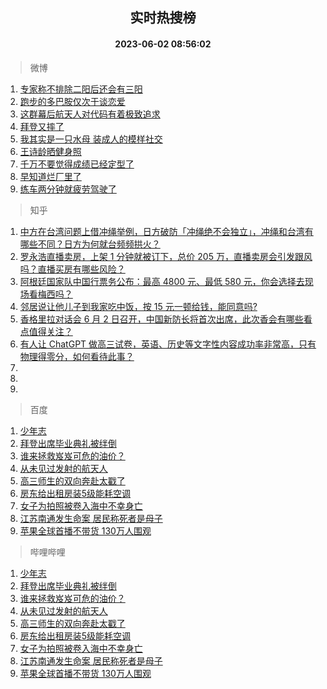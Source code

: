 <div align="center"><h2>实时热搜榜</h2><h4>2023-06-02 08:56:02</h4></div>

> 微博  

1. [专家称不排除二阳后还会有三阳](https://s.weibo.com/weibo?q=%23%E4%B8%93%E5%AE%B6%E7%A7%B0%E4%B8%8D%E6%8E%92%E9%99%A4%E4%BA%8C%E9%98%B3%E5%90%8E%E8%BF%98%E4%BC%9A%E6%9C%89%E4%B8%89%E9%98%B3%23&t=31&band_rank=1&Refer=top)<br />
2. [跑步的多巴胺仅次于谈恋爱](https://s.weibo.com/weibo?q=%E8%B7%91%E6%AD%A5%E7%9A%84%E5%A4%9A%E5%B7%B4%E8%83%BA%E4%BB%85%E6%AC%A1%E4%BA%8E%E8%B0%88%E6%81%8B%E7%88%B1&t=31&band_rank=2&Refer=top)<br />
3. [这群幕后航天人对代码有着极致追求](https://s.weibo.com/weibo?q=%23%E8%BF%99%E7%BE%A4%E5%B9%95%E5%90%8E%E8%88%AA%E5%A4%A9%E4%BA%BA%E5%AF%B9%E4%BB%A3%E7%A0%81%E6%9C%89%E7%9D%80%E6%9E%81%E8%87%B4%E8%BF%BD%E6%B1%82%23&t=31&band_rank=3&Refer=top)<br />
4. [拜登又摔了](https://s.weibo.com/weibo?q=%23%E6%8B%9C%E7%99%BB%E5%8F%88%E6%91%94%E4%BA%86%23&t=31&band_rank=4&Refer=top)<br />
5. [我其实是一只水母 装成人的模样社交](https://s.weibo.com/weibo?q=%E6%88%91%E5%85%B6%E5%AE%9E%E6%98%AF%E4%B8%80%E5%8F%AA%E6%B0%B4%E6%AF%8D%20%E8%A3%85%E6%88%90%E4%BA%BA%E7%9A%84%E6%A8%A1%E6%A0%B7%E7%A4%BE%E4%BA%A4&t=31&band_rank=5&Refer=top)<br />
6. [王诗龄晒健身照](https://s.weibo.com/weibo?q=%23%E7%8E%8B%E8%AF%97%E9%BE%84%E6%99%92%E5%81%A5%E8%BA%AB%E7%85%A7%23&t=31&band_rank=6&Refer=top)<br />
7. [千万不要觉得成绩已经定型了](https://s.weibo.com/weibo?q=%23%E5%8D%83%E4%B8%87%E4%B8%8D%E8%A6%81%E8%A7%89%E5%BE%97%E6%88%90%E7%BB%A9%E5%B7%B2%E7%BB%8F%E5%AE%9A%E5%9E%8B%E4%BA%86%23&t=31&band_rank=7&Refer=top)<br />
8. [早知道烂厂里了](https://s.weibo.com/weibo?q=%E6%97%A9%E7%9F%A5%E9%81%93%E7%83%82%E5%8E%82%E9%87%8C%E4%BA%86&t=31&band_rank=8&Refer=top)<br />
9. [练车两分钟就疲劳驾驶了](https://s.weibo.com/weibo?q=%E7%BB%83%E8%BD%A6%E4%B8%A4%E5%88%86%E9%92%9F%E5%B0%B1%E7%96%B2%E5%8A%B3%E9%A9%BE%E9%A9%B6%E4%BA%86&t=31&band_rank=9&Refer=top)<br />

> 知乎  

1. [中方在台湾问题上借冲绳举例，日方破防「冲绳绝不会独立」，冲绳和台湾有哪些不同？日方为何就台频频拱火？](https://www.zhihu.com/question/604246792)<br />
2. [罗永浩直播卖房，上架 1 分钟就被订下，总价 205 万，直播卖房会引发跟风吗？直播买房有哪些风险？](https://www.zhihu.com/question/604265383)<br />
3. [阿根廷国家队中国行票务公布：最高 4800 元、最低 580 元，你会选择去现场看梅西吗？](https://www.zhihu.com/question/604305667)<br />
4. [邻居说让他儿子到我家吃中饭，按 15 元一顿给钱，能同意吗?](https://www.zhihu.com/question/603469319)<br />
5. [香格里拉对话会 6 月 2 日召开，中国新防长将首次出席，此次香会有哪些看点值得关注？](https://www.zhihu.com/question/604227433)<br />
6. [有人让 ChatGPT 做高三试卷，英语、历史等文字性内容成功率非常高，只有物理得零分，如何看待此事？](https://www.zhihu.com/question/604261512)<br />
7. []()<br />
8. []()<br />
9. []()<br />

> 百度  

1. [少年志](https://www.baidu.com/s?wd=%E5%B0%91%E5%B9%B4%E5%BF%97&sa=fyb_news&rsv_dl=fyb_news)<br />
2. [拜登出席毕业典礼被绊倒](https://www.baidu.com/s?wd=%E6%8B%9C%E7%99%BB%E5%87%BA%E5%B8%AD%E6%AF%95%E4%B8%9A%E5%85%B8%E7%A4%BC%E8%A2%AB%E7%BB%8A%E5%80%92&sa=fyb_news&rsv_dl=fyb_news)<br />
3. [谁来拯救岌岌可危的油价？](https://www.baidu.com/s?wd=%E8%B0%81%E6%9D%A5%E6%8B%AF%E6%95%91%E5%B2%8C%E5%B2%8C%E5%8F%AF%E5%8D%B1%E7%9A%84%E6%B2%B9%E4%BB%B7%EF%BC%9F&sa=fyb_news&rsv_dl=fyb_news)<br />
4. [从未见过发射的航天人](https://www.baidu.com/s?wd=%E4%BB%8E%E6%9C%AA%E8%A7%81%E8%BF%87%E5%8F%91%E5%B0%84%E7%9A%84%E8%88%AA%E5%A4%A9%E4%BA%BA&sa=fyb_news&rsv_dl=fyb_news)<br />
5. [高三师生的双向奔赴太戳了](https://www.baidu.com/s?wd=%E9%AB%98%E4%B8%89%E5%B8%88%E7%94%9F%E7%9A%84%E5%8F%8C%E5%90%91%E5%A5%94%E8%B5%B4%E5%A4%AA%E6%88%B3%E4%BA%86&sa=fyb_news&rsv_dl=fyb_news)<br />
6. [房东给出租房装5级能耗空调](https://www.baidu.com/s?wd=%E6%88%BF%E4%B8%9C%E7%BB%99%E5%87%BA%E7%A7%9F%E6%88%BF%E8%A3%855%E7%BA%A7%E8%83%BD%E8%80%97%E7%A9%BA%E8%B0%83&sa=fyb_news&rsv_dl=fyb_news)<br />
7. [女子为拍照被卷入海中不幸身亡](https://www.baidu.com/s?wd=%E5%A5%B3%E5%AD%90%E4%B8%BA%E6%8B%8D%E7%85%A7%E8%A2%AB%E5%8D%B7%E5%85%A5%E6%B5%B7%E4%B8%AD%E4%B8%8D%E5%B9%B8%E8%BA%AB%E4%BA%A1&sa=fyb_news&rsv_dl=fyb_news)<br />
8. [江苏南通发生命案 居民称死者是母子](https://www.baidu.com/s?wd=%E6%B1%9F%E8%8B%8F%E5%8D%97%E9%80%9A%E5%8F%91%E7%94%9F%E5%91%BD%E6%A1%88+%E5%B1%85%E6%B0%91%E7%A7%B0%E6%AD%BB%E8%80%85%E6%98%AF%E6%AF%8D%E5%AD%90&sa=fyb_news&rsv_dl=fyb_news)<br />
9. [苹果全球首播不带货 130万人围观](https://www.baidu.com/s?wd=%E8%8B%B9%E6%9E%9C%E5%85%A8%E7%90%83%E9%A6%96%E6%92%AD%E4%B8%8D%E5%B8%A6%E8%B4%A7+130%E4%B8%87%E4%BA%BA%E5%9B%B4%E8%A7%82&sa=fyb_news&rsv_dl=fyb_news)<br />

> 哔哩哔哩  

1. [少年志](https://www.baidu.com/s?wd=%E5%B0%91%E5%B9%B4%E5%BF%97&sa=fyb_news&rsv_dl=fyb_news)<br />
2. [拜登出席毕业典礼被绊倒](https://www.baidu.com/s?wd=%E6%8B%9C%E7%99%BB%E5%87%BA%E5%B8%AD%E6%AF%95%E4%B8%9A%E5%85%B8%E7%A4%BC%E8%A2%AB%E7%BB%8A%E5%80%92&sa=fyb_news&rsv_dl=fyb_news)<br />
3. [谁来拯救岌岌可危的油价？](https://www.baidu.com/s?wd=%E8%B0%81%E6%9D%A5%E6%8B%AF%E6%95%91%E5%B2%8C%E5%B2%8C%E5%8F%AF%E5%8D%B1%E7%9A%84%E6%B2%B9%E4%BB%B7%EF%BC%9F&sa=fyb_news&rsv_dl=fyb_news)<br />
4. [从未见过发射的航天人](https://www.baidu.com/s?wd=%E4%BB%8E%E6%9C%AA%E8%A7%81%E8%BF%87%E5%8F%91%E5%B0%84%E7%9A%84%E8%88%AA%E5%A4%A9%E4%BA%BA&sa=fyb_news&rsv_dl=fyb_news)<br />
5. [高三师生的双向奔赴太戳了](https://www.baidu.com/s?wd=%E9%AB%98%E4%B8%89%E5%B8%88%E7%94%9F%E7%9A%84%E5%8F%8C%E5%90%91%E5%A5%94%E8%B5%B4%E5%A4%AA%E6%88%B3%E4%BA%86&sa=fyb_news&rsv_dl=fyb_news)<br />
6. [房东给出租房装5级能耗空调](https://www.baidu.com/s?wd=%E6%88%BF%E4%B8%9C%E7%BB%99%E5%87%BA%E7%A7%9F%E6%88%BF%E8%A3%855%E7%BA%A7%E8%83%BD%E8%80%97%E7%A9%BA%E8%B0%83&sa=fyb_news&rsv_dl=fyb_news)<br />
7. [女子为拍照被卷入海中不幸身亡](https://www.baidu.com/s?wd=%E5%A5%B3%E5%AD%90%E4%B8%BA%E6%8B%8D%E7%85%A7%E8%A2%AB%E5%8D%B7%E5%85%A5%E6%B5%B7%E4%B8%AD%E4%B8%8D%E5%B9%B8%E8%BA%AB%E4%BA%A1&sa=fyb_news&rsv_dl=fyb_news)<br />
8. [江苏南通发生命案 居民称死者是母子](https://www.baidu.com/s?wd=%E6%B1%9F%E8%8B%8F%E5%8D%97%E9%80%9A%E5%8F%91%E7%94%9F%E5%91%BD%E6%A1%88+%E5%B1%85%E6%B0%91%E7%A7%B0%E6%AD%BB%E8%80%85%E6%98%AF%E6%AF%8D%E5%AD%90&sa=fyb_news&rsv_dl=fyb_news)<br />
9. [苹果全球首播不带货 130万人围观](https://www.baidu.com/s?wd=%E8%8B%B9%E6%9E%9C%E5%85%A8%E7%90%83%E9%A6%96%E6%92%AD%E4%B8%8D%E5%B8%A6%E8%B4%A7+130%E4%B8%87%E4%BA%BA%E5%9B%B4%E8%A7%82&sa=fyb_news&rsv_dl=fyb_news)<br />
